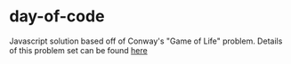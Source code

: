 day-of-code
===========

Javascript solution based off of Conway's "Game of Life" problem.
Details of this problem set can be found [here](http://en.wikipedia.org/wiki/Conway's_Game_of_Life)
